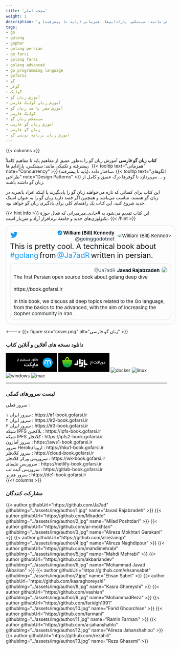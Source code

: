 ```yaml
---
title: 'صفحه اصلی'
weight: 1
description: 'کتاب زبان فارسی آموزش زبان گو را به‌طور عمیق از مفاهیم پایه تا مفاهیم کاملاً پیشرفته و تکنیکی مانند: سینتکس، پارادایم‌ها، همزمانی (پایه تا پیشرفته) و...'
tags:
- go
- golang
- gopher
- golang persian
- go farsi
- golang farsi
- golang advanced
- go programming language
- gofarsi
- گو
- گوفر
- گولنگ
- آموزش زبان گو
- آموزش زبان گولنگ فارسی
- آموزش صفر تا صد زبان گو
- گولنگ فارسی
- سینتکس زبان گو
- آموزش زبان گو فارسی
- زبان گو فارسی
- آموزش زبان برنامه نویسی گو
---
```


<style>
.content {
  display: flex;
  justify-content: center;
}
.flex {
  display: flex;
}
.justify-center {
    justify-content: center
}
.justify-between {
    justify-content: space-between
}
.justify-start {
    justify-content: start
}
.justify-end {
    justify-content: end
}
.align-center {
    align-items: center
}
a {
  text-decoration: none;
}

.parent {
  width: 550px;
  direction: ltr;
}
.tweet-preview {
  padding: 12px;
  border: 1px solid rgb(207, 217, 222);
  width: 100%;
  color: rgb(15, 20, 25);
  border-radius: 16px;
}
.parent-user {
  font-size: 15px;
}
.parent-user .avatar {
  margin-left: 8px;
}
.parent-user .avatar img {
  width: 48px;
  height: 48px;
  border-radius: 50%;
}
.parent-user .name span {
  color: rgb(15, 20, 25);
  font-weight: 700;
  width: 180px;
  text-align: right;
}
.parent-user .name svg {
  max-width: 20px;
  max-height: 20px;
}
.parent-user .username {
  color: rgb(83, 100, 113);
  font-weight: 700;
  text-align: right;
}
.tweet-preview .body-message {
  margin-bottom: 10px;
}
.tweet-preview .body-message span {
  color: #0f1419;
  font-size: 23px;
}
.tweet-preview .body-message a {
  color: rgb(29, 155, 240);
  font-size: 23px;
}
.tweet-comment {
  padding: 10px;
  border: 1px solid rgb(207, 217, 222);
  min-height: 150px;
  color: rgb(15, 20, 25);
  border-radius: 16px;
}
.tweet-comment:hover {
  background-color: #F7F7F7;
}
.comment-header img {
  border-radius: 50%;
  width: 20px;
  height: 20px;
}
.tweet-comment .comment-header .username {
  color: #536471;
  font-size: 15px;
  margin-right: 5px;
}
.tweet-comment .comment-header .full-name {
  color: #0f1419;
  font-size: 15px;
  margin-right: 5px;
}
.tweet-comment .comment-body {
  color: #0f1419;
  font-size: 15px;
}




/* Logo Styles */
.r-8kz0gk {
    height: 2rem;
}
.r-1cvl2hr {
    color: rgb(29, 155, 240);
}
.r-lrsllp {
    width: 24px;
}
.r-16y2uox {
    -webkit-box-flex: 1;
    flex-grow: 1;
}
.r-lrvibr {
    -moz-user-select: none;
    -ms-user-select: none;
    -webkit-user-select: none;
    user-select: none;
}
.r-1plcrui {
    vertical-align: text-bottom;
}
.r-bnwqim {
    position: relative;
}
.r-dnmrzs {
    max-width: 100%;
}
.r-yyyyoo {
    fill: currentcolor;
}
.r-4qtqp9 {
    display: inline-block;
}
</style>

{{< columns >}}

**کتاب زبان گو فارسی** آموزش زبان گو را به‌طور عمیق از مفاهیم پایه تا مفاهیم کاملاً پیشرفته و تکنیکی مانند: سینتکس، پارادایم ها،  {{< tooltip text="همزمانی" note="Concurrency" >}} (پایه تا پیشرفته)، ساختار داده، {{< tooltip text="الگوهای طراحی" note="Design Patterns" >}} و ... می‌پردازد تا گوفرها درک عمیق و کامل از زبان گو داشته باشند.

این کتاب برای کسانی که تازه می‌خواهند زبان گو را یادبگیرند یا اینکه افراد باتجربه در زبان گو هستند، مناسب می‌باشد و همچنین اگر قصد دارید زبان گو را به عنوان استک جدید شروع کنید، این کتاب یک راهنمای کلی برای یادگیری زبان گو خواهد بود.

{{< hint info >}}
این کتاب تقدیم می‌شود به [#جادی_میرمیرانی](https://jadi.net/) که فعال حوزهٔ تکنولوژی‌های جدید و جامعهٔ نرم‌افزار آزاد و متن‌باز است.
{{< /hint >}}

   <div class="content">
      <div class="parent">
        <div class="tweet-preview">
          <div class="flex justify-between">
            <div>
                <a href="https://twitter.com/goinggodotnet/status/1585243481685233664" target="_blank">
              <svg viewBox="0 0 24 24" aria-hidden="true" class="r-1cvl2hr r-4qtqp9 r-yyyyoo r-16y2uox r-8kz0gk r-dnmrzs r-bnwqim r-1plcrui r-lrvibr r-lrsllp"><g><path d="M23.643 4.937c-.835.37-1.732.62-2.675.733.962-.576 1.7-1.49 2.048-2.578-.9.534-1.897.922-2.958 1.13-.85-.904-2.06-1.47-3.4-1.47-2.572 0-4.658 2.086-4.658 4.66 0 .364.042.718.12 1.06-3.873-.195-7.304-2.05-9.602-4.868-.4.69-.63 1.49-.63 2.342 0 1.616.823 3.043 2.072 3.878-.764-.025-1.482-.234-2.11-.583v.06c0 2.257 1.605 4.14 3.737 4.568-.392.106-.803.162-1.227.162-.3 0-.593-.028-.877-.082.593 1.85 2.313 3.198 4.352 3.234-1.595 1.25-3.604 1.995-5.786 1.995-.376 0-.747-.022-1.112-.065 2.062 1.323 4.51 2.093 7.14 2.093 8.57 0 13.255-7.098 13.255-13.254 0-.2-.005-.402-.014-.602.91-.658 1.7-1.477 2.323-2.41z"></path></g></svg></a>
            </div>
            <div>
              <div class="flex align-center parent-user">
                <div>
                  <div class="flex justify-end name">
                    <svg viewBox="0 0 24 24" aria-label="Verified account" role="img" class="r-1cvl2hr r-4qtqp9 r-yyyyoo r-1xvli5t r-9cviqr r-f9ja8p r-og9te1 r-bnwqim r-1plcrui r-lrvibr" data-testid="icon-verified"><g><path d="M22.25 12c0-1.43-.88-2.67-2.19-3.34.46-1.39.2-2.9-.81-3.91s-2.52-1.27-3.91-.81c-.66-1.31-1.91-2.19-3.34-2.19s-2.67.88-3.33 2.19c-1.4-.46-2.91-.2-3.92.81s-1.26 2.52-.8 3.91c-1.31.67-2.2 1.91-2.2 3.34s.89 2.67 2.2 3.34c-.46 1.39-.21 2.9.8 3.91s2.52 1.26 3.91.81c.67 1.31 1.91 2.19 3.34 2.19s2.68-.88 3.34-2.19c1.39.45 2.9.2 3.91-.81s1.27-2.52.81-3.91c1.31-.67 2.19-1.91 2.19-3.34zm-11.71 4.2L6.8 12.46l1.41-1.42 2.26 2.26 4.8-5.23 1.47 1.36-6.2 6.77z"></path></g></svg>
                    <span>William (Bill) Kennedy</span>
                  </div>
                  <div class="flex justify-end">
                    <a href="https://twitter.com/goinggodotnet" target="_blank" class="username">@goinggodotnet</a>
                  </div>
                </div>
                <div class="avatar">
                  <img src="assets/img/home/bill.jpg" alt="William (Bill) Kennedy">
                </div>
              </div>
            </div>
          </div>
          <div class="body-message">
            <span>This is pretty cool. A technical book about</span>
            <a href="https://twitter.com/hashtag/golang?src=hashtag_click" target="_blank">#golang</a>
            <span>from</span>
            <a href="https://twitter.com/Ja7adR" target="_blank">@Ja7adR</a>
            <span>written in persian.</span>
          </div>
          <div class="tweet-comment">
            <div class="flex justify-end comment-header">
              <div class="flex align-center">
                <a href="https://twitter.com/Ja7adR" target="_blank" class="username">@Ja7adR</a>
                <a href="https://twitter.com/Ja7adR" target="_blank" class="full-name"><b>Javad Rajabzadeh</b></a>
                <a href="https://twitter.com/Ja7adR" target="_blank">
                  <img src="assets/img/home/javad.jpg"/>
                </a>
              </div>
            </div>
            <a href="https://twitter.com/goinggodotnet/status/1585243481685233664" target="_blank">
            <div class="comment-body">
              The first Persian open source book about golang deep dive
              <br>
              <br>
              https://book.gofarsi.ir
              <br>
              <br>
              In this book, we discuss all deep topics related to the Go language, from the basics to the advanced, with the aim of increasing the Gopher community in Iran.
            </div></a>
          </div>
        </div>
      </div>
    </div>

<--->
{{< figure src="cover.png" alt="زبان گو فارسی" >}}

### <span class="fas fa-sharp fa-solid fa-rocket"></span> دانلود نسخه های آفلاین و آنلاین کتاب
  

[![myket](assets/img/dl/myket.png)](https://myket.ir/app/com.gofarsi.book) [![cafebazzar](assets/img/dl/bazzar.png)](https://cafebazaar.ir/app/com.gofarsi.book)  [![docker](assets/img/dl/docker.png)](https://hub.docker.com/r/gofarsi/book) [![linux](assets/img/dl/linux.png)](https://github.com/GoFarsi/book/releases) [![windows](assets/img/dl/windows.png)](https://github.com/GoFarsi/book/releases) [![mac](assets/img/dl/mac.png)](https://github.com/GoFarsi/book/releases)

-------

### <span class="fas fa-sharp fa-solid fa-globe"></span> لیست سرورهای کمکی

<span class="fas a-sharp fa-solid fa-server"></span> سرور فعلی : <span id="currentsv"></span>

<span class="fas fa-sharp fa-solid fa-server"></span>  سرور ایران ۱ :  https://ir1-book.gofarsi.ir
<br>
<span class="fas fa-sharp fa-solid fa-server"></span>  سرور ایران ۲ :  https://ir2-book.gofarsi.ir
<br>
<span class="fas fa-sharp fa-solid fa-server"></span>  سرور ایران ۳ :  https://ir3-book.gofarsi.ir
<br>
<span class="fas fa-sharp fa-solid fa-circle-nodes"></span>  شبکه IPFS بلاکچین :  https://ipfs-book.gofarsi.ir
<br>
<span class="fas fa-sharp fa-solid fa-circle-nodes"></span>  شبکه IPFS کلادفلر :  https://ipfs2-book.gofarsi.ir
<br>
<span class="fas a-sharp fa-solid fa-server"></span>  سرور آمازون :  https://aws1-book.gofarsi.ir
<br>
<span class="fas a-sharp fa-solid fa-server"></span>  سرور Heroku اروپا :  https://hku1-book.gofarsi.ir
<br>
<span class="fas a-sharp fa-solid fa-server"></span>  سرور کلادفلر :  https://cloud-book.gofarsi.ir
<br>
<span class="fas a-sharp fa-solid fa-server"></span>  سروریس ورکر کلادفلر :  https://wk-book.gofarsi.ir
<br>
<span class="fas a-sharp fa-solid fa-server"></span>  سروریس نتلیفای :  https://netlify-book.gofarsi.ir
<br>
<span class="fas a-sharp fa-solid fa-server"></span>  سروریس گیت لب :  https://gitlab-book.gofarsi.ir
<br>
<span class="fas a-sharp fa-solid fa-server"></span>  سرور هتزنر :  https://de1-book.gofarsi.ir
<br>
{{</ columns >}}

### <span class="fas fa-sharp fa-solid fa-people-group"></span> مشارکت کنندگان
<p>
{{< author githubUrl="https://github.com/Ja7ad" githubImg="../assets/img/author/1.jpg" name="Javad Rajabzadeh" >}}
{{< author githubUrl="https://github.com/Miraddo" githubImg="../assets/img/author/2.jpg" name="Milad Poshtdari" >}}
{{< author githubUrl="https://github.com/ar-mokhtari" githubImg="../assets/img/author/3.jpg" name="Alireza Mokhtari Garakani" >}}
{{< author githubUrl="https://github.com/alirezanqp" githubImg="../assets/img/author/4.jpg" name="Alireza Naghdipour" >}}
{{< author githubUrl="https://github.com/mahdimehrabi" githubImg="../assets/img/author/5.jpg" name="Mahdi Mehrabi" >}}
{{< author githubUrl="https://github.com/akbariandev" githubImg="../assets/img/author/6.jpg" name="Mohammad Javad Akbarian" >}}
{{< author githubUrl="https://github.com/ehsansabet" githubImg="../assets/img/author/7.jpg" name="Ehsan Sabet" >}}
{{< author githubUrl="https://github.com/kasraghoreyshi" githubImg="../assets/img/author/8.jpg" name="Kasra Ghoreyshi" >}}
{{< author githubUrl="https://github.com/vashian" githubImg="../assets/img/author/9.jpg" name="MohammadReza" >}}
{{< author githubUrl="https://github.com/faridgh1991" githubImg="../assets/img/author/10.jpg" name="Farid Ghoorchian" >}}
{{< author githubUrl="https://github.com/farmani" githubImg="../assets/img/author/11.jpg" name="Ramin Farmani" >}}
{{< author githubUrl="https://github.com/a-jahanshahlo" githubImg="../assets/img/author/12.jpg" name="Alireza Jahanshahlou" >}}
{{< author githubUrl="https://github.com/rezahili" githubImg="../assets/img/author/13.jpg" name="Reza Ghasemi" >}}
</p>
